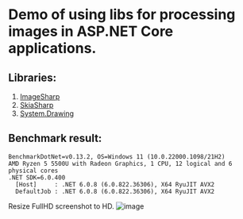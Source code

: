 # Demo of using libs for processing images in ASP.NET Core applications.

## Libraries:
1. [ImageSharp](https://github.com/SixLabors/ImageSharp)
2. [SkiaSharp](https://github.com/mono/SkiaSharp)
3. [System.Drawing](https://learn.microsoft.com/en-us/dotnet/api/system.drawing?view=net-6.0)

## Benchmark result:

```
BenchmarkDotNet=v0.13.2, OS=Windows 11 (10.0.22000.1098/21H2)
AMD Ryzen 5 5500U with Radeon Graphics, 1 CPU, 12 logical and 6 physical cores
.NET SDK=6.0.400
  [Host]     : .NET 6.0.8 (6.0.822.36306), X64 RyuJIT AVX2
  DefaultJob : .NET 6.0.8 (6.0.822.36306), X64 RyuJIT AVX2

```
Resize FullHD screenshot to HD.
![image](https://user-images.githubusercontent.com/6265637/197702678-14e1ff18-cb01-4cc9-97e4-97b0d1902d29.png)
